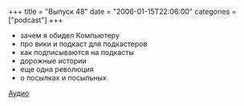 +++
title = "Выпуск 48"
date = "2006-01-15T22:06:00"
categories = ["podcast"]
+++


- зачем я обидел Компьютеру
- про вики и подкаст для подкастеров
- как подписываются на подкасты
- дорожные истории
- еще одна революция
- о посылках и посыльных

[Аудио](https://podcast.umputun.com/media/ump_podcast48.mp3)
<audio src="https://podcast.umputun.com/media/ump_podcast48.mp3" preload="none">